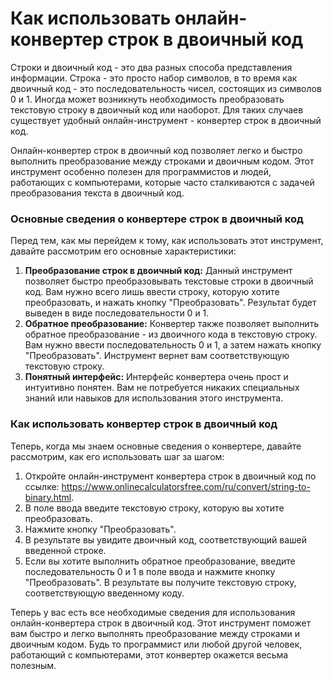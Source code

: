 Как использовать онлайн-конвертер строк в двоичный код
======================================================

Строки и двоичный код - это два разных способа представления информации. Строка - это просто набор символов, в то время как двоичный код - это последовательность чисел, состоящих из символов 0 и 1. Иногда может возникнуть необходимость преобразовать текстовую строку в двоичный код или наоборот. Для таких случаев существует удобный онлайн-инструмент - конвертер строк в двоичный код.

Онлайн-конвертер строк в двоичный код позволяет легко и быстро выполнить преобразование между строками и двоичным кодом. Этот инструмент особенно полезен для программистов и людей, работающих с компьютерами, которые часто сталкиваются с задачей преобразования текста в двоичный код.

### Основные сведения о конвертере строк в двоичный код

Перед тем, как мы перейдем к тому, как использовать этот инструмент, давайте рассмотрим его основные характеристики:

1. **Преобразование строк в двоичный код:** Данный инструмент позволяет быстро преобразовывать текстовые строки в двоичный код. Вам нужно всего лишь ввести строку, которую хотите преобразовать, и нажать кнопку "Преобразовать". Результат будет выведен в виде последовательности 0 и 1.
2. **Обратное преобразование:** Конвертер также позволяет выполнить обратное преобразование - из двоичного кода в текстовую строку. Вам нужно ввести последовательность 0 и 1, а затем нажать кнопку "Преобразовать". Инструмент вернет вам соответствующую текстовую строку.
3. **Понятный интерфейс:** Интерфейс конвертера очень прост и интуитивно понятен. Вам не потребуется никаких специальных знаний или навыков для использования этого инструмента.

### Как использовать конвертер строк в двоичный код

Теперь, когда мы знаем основные сведения о конвертере, давайте рассмотрим, как его использовать шаг за шагом:

1. Откройте онлайн-инструмент конвертера строк в двоичный код по ссылке: <https://www.onlinecalculatorsfree.com/ru/convert/string-to-binary.html>.
2. В поле ввода введите текстовую строку, которую вы хотите преобразовать.
3. Нажмите кнопку "Преобразовать".
4. В результате вы увидите двоичный код, соответствующий вашей введенной строке.
5. Если вы хотите выполнить обратное преобразование, введите последовательность 0 и 1 в поле ввода и нажмите кнопку "Преобразовать". В результате вы получите текстовую строку, соответствующую введенному коду.

Теперь у вас есть все необходимые сведения для использования онлайн-конвертера строк в двоичный код. Этот инструмент поможет вам быстро и легко выполнять преобразование между строками и двоичным кодом. Будь то программист или любой другой человек, работающий с компьютерами, этот конвертер окажется весьма полезным.
